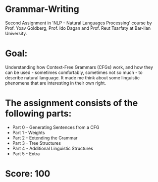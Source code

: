 # Grammar-Writing
Second Assignment in 'NLP - Natural Languages Processing' course by Prof. Yoav Goldberg, Prof. Ido Dagan and Prof. Reut Tsarfaty at Bar-Ilan University.

# Goal: 
Understanding how Context-Free Grammars (CFGs) work, and how they can be used - sometimes comfortably, sometimes not so much - to describe natural language. It made me think about some linguistic phenomena that are interesting in their own right.

# The assignment consists of the following parts:
- Part 0 - Generating Sentences from a CFG
- Part 1 - Weights
- Part 2 - Extending the Grammar
- Part 3 - Tree Structures
- Part 4 - Additional Linguistic Structures
- Part 5 - Extra

# Score: 100

